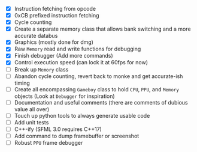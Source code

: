 - [x] Instruction fetching from opcode
- [x] 0xCB prefixed instruction fetching
- [x] Cycle counting
- [x] Create a separate memory class that allows bank switching and a more accurate databus
- [x] Graphics (mostly done for dmg)
- [x] Raw `Memory` read and write functions for debugging
- [x] Finish debugger (Add more commands)
- [x] Control execution speed (can lock it at 60fps for now)
- [ ] Break up `Memory` class
- [ ] Abandon cycle counting, revert back to monke and get accurate-ish timing
- [ ] Create all encompassing `Gameboy` class to hold `CPU`, `PPU`, and `Memory` objects (Look at `Debugger` for inspiration)
- [ ] Documentation and useful comments (there are comments of dubious value all over)
- [ ] Touch up python tools to always generate usable code
- [ ] Add unit tests
- [ ] C++-ify (SFML 3.0 requires C++17)
- [ ] Add command to dump framebuffer or screenshot
- [ ] Robust `PPU` frame debugger